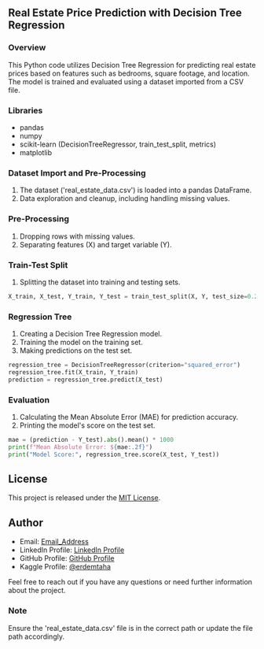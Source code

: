 ## Real Estate Price Prediction with Decision Tree Regression

### Overview

This Python code utilizes Decision Tree Regression for predicting real estate prices based on features such as bedrooms, square footage, and location. The model is trained and evaluated using a dataset imported from a CSV file.

### Libraries

- pandas
- numpy
- scikit-learn (DecisionTreeRegressor, train_test_split, metrics)
- matplotlib

### Dataset Import and Pre-Processing

1. The dataset ('real_estate_data.csv') is loaded into a pandas DataFrame.
2. Data exploration and cleanup, including handling missing values.

### Pre-Processing

1. Dropping rows with missing values.
2. Separating features (X) and target variable (Y).

### Train-Test Split

1. Splitting the dataset into training and testing sets.

```python
X_train, X_test, Y_train, Y_test = train_test_split(X, Y, test_size=0.2, random_state=1)
```

### Regression Tree

1. Creating a Decision Tree Regression model.
2. Training the model on the training set.
3. Making predictions on the test set.

```python
regression_tree = DecisionTreeRegressor(criterion="squared_error")
regression_tree.fit(X_train, Y_train)
prediction = regression_tree.predict(X_test)
```

### Evaluation

1. Calculating the Mean Absolute Error (MAE) for prediction accuracy.
2. Printing the model's score on the test set.

```python
mae = (prediction - Y_test).abs().mean() * 1000
print(f"Mean Absolute Error: ${mae:.2f}")
print("Model Score:", regression_tree.score(X_test, Y_test))
```
## License

This project is released under the [MIT License](https://github.com/Prometheussx/Kaggle-Notebook-Cancer-Prediction-ACC96.5-With-Logistic-Regression/blob/main/LICENSE).


## Author

- Email: [Email_Address](mailto:erdemtahasokullu@gmail.com)
- LinkedIn Profile: [LinkedIn Profile](https://www.linkedin.com/in/erdem-taha-sokullu/)
- GitHub Profile: [GitHub Profile](https://github.com/Prometheussx)
- Kaggle Profile: [@erdemtaha](https://www.kaggle.com/erdemtaha)

Feel free to reach out if you have any questions or need further information about the project.


### Note

Ensure the 'real_estate_data.csv' file is in the correct path or update the file path accordingly.


